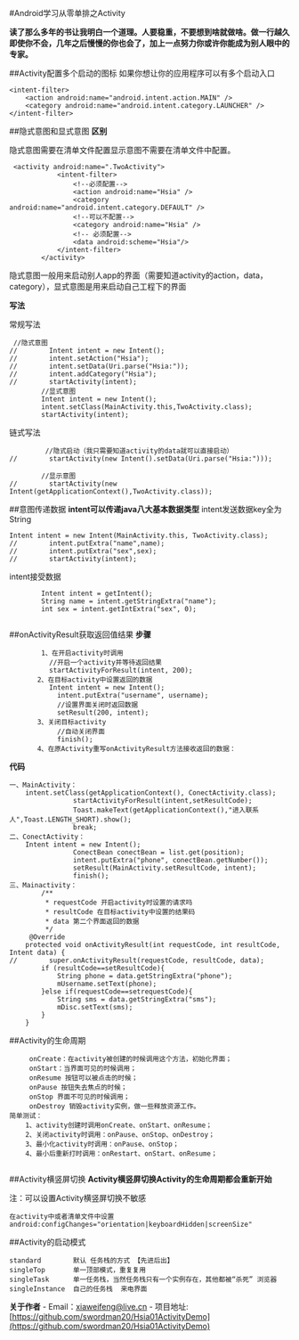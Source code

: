 #Android学习从零单排之Activity


**读了那么多年的书让我明白一个道理。人要稳重，不要想到啥就做啥。做一行越久即使你不会，几年之后慢慢的你也会了，加上一点努力你或许你能成为别人眼中的专家。**

##Activity配置多个启动的图标
如果你想让你的应用程序可以有多个启动入口

```
<intent-filter>
	<action android:name="android.intent.action.MAIN" />
	<category android:name="android.intent.category.LAUNCHER" />
</intent-filter>

```

##隐式意图和显式意图
**区别**

隐式意图需要在清单文件配置显示意图不需要在清单文件中配置。

```
 <activity android:name=".TwoActivity">
            <intent-filter>
                <!--必须配置-->
                <action android:name="Hsia" />
                <category android:name="android.intent.category.DEFAULT" />
                <!--可以不配置-->
                <category android:name="Hsia" />
                <!-- 必须配置-->
                <data android:scheme="Hsia"/>
            </intent-filter>
        </activity>
```
隐式意图一般用来启动别人app的界面（需要知道activity的action，data，category），显式意图是用来启动自己工程下的界面

**写法**

常规写法

```
 //隐式意图
//        Intent intent = new Intent();
//        intent.setAction("Hsia");
//        intent.setData(Uri.parse("Hsia:"));
//        intent.addCategory("Hsia");
//        startActivity(intent);
        //显式意图
        Intent intent = new Intent();
        intent.setClass(MainActivity.this,TwoActivity.class);
        startActivity(intent);
```

链式写法

```
 		 //隐式启动（我只需要知道activity的data就可以直接启动）
//        startActivity(new Intent().setData(Uri.parse("Hsia:")));

        //显示意图
//        startActivity(new Intent(getApplicationContext(),TwoActivity.class));

```

##意图传递数据 
**intent可以传递java八大基本数据类型**
intent发送数据key全为String

```
Intent intent = new Intent(MainActivity.this, TwoActivity.class);
//        intent.putExtra("name",name);
//        intent.putExtra("sex",sex);
//        startActivity(intent);
```
intent接受数据

```
		Intent intent = getIntent();
        String name = intent.getStringExtra("name");
        int sex = intent.getIntExtra("sex", 0);
        
```

##onActivityResult获取返回值结果
**步骤**

```
	 	1、在开启activity时调用
	      //开启一个activity并等待返回结果
		  startActivityForResult(intent, 200);
	   2、在目标activity中设置返回的数据
		  Intent intent = new Intent();
			intent.putExtra("username", username);
			//设置界面关闭时返回数据
			setResult(200, intent);
	   3、关闭目标activity
			//自动关闭界面
			finish();
	   4、在原Activity重写onActivityResult方法接收返回的数据：
```
**代码**

```
一、MainActivity：
	intent.setClass(getApplicationContext(), ConectActivity.class);
                startActivityForResult(intent,setResultCode);
                Toast.makeText(getApplicationContext(),"进入联系				人",Toast.LENGTH_SHORT).show();
                break;
二、ConectActivity：
	Intent intent = new Intent();
                ConectBean conectBean = list.get(position);
                intent.putExtra("phone", conectBean.getNumber());
                setResult(MainActivity.setResultCode, intent);
                finish();
三、Mainactivity：
		/**
		 * requestCode 开启activity时设置的请求吗
		 * resultCode 在目标activity中设置的结果码
		 * data 第二个界面返回的数据
		 */
	 @Override
    protected void onActivityResult(int requestCode, int resultCode, Intent data) {
//        super.onActivityResult(requestCode, resultCode, data);
        if (resultCode==setResultCode){
            String phone = data.getStringExtra("phone");
            mUsername.setText(phone);
        }else if(requestCode==setrequestCode){
            String sms = data.getStringExtra("sms");
            mDisc.setText(sms);
        }
    }

```

##Activity的生命周期

```
	 onCreate：在activity被创建的时候调用这个方法，初始化界面；
	 onStart：当界面可见的时候调用；
     onResume 按钮可以被点击的时候；     
	 onPause 按钮失去焦点的时候；
	 onStop 界面不可见的时候调用；
     onDestroy 销毁activity实例，做一些释放资源工作。
简单测试：
	1、activity创建时调用onCreate、onStart、onResume；
	2、关闭activity时调用：onPause、onStop、onDestroy；
	3、最小化activity时调用：onPause、onStop；
	4、最小后重新打时调用：onRestart、onStart、onResume；
	 
```
##Activity横竖屏切换
**Activity横竖屏切换Activity的生命周期都会重新开始**

注：可以设置Activity横竖屏切换不敏感

```
在activity中或者清单文件中设置 android:configChanges="orientation|keyboardHidden|screenSize"
```
##Activity的启动模式

```
standard		默认 任务栈的方式 【先进后出】
singleTop		单一顶部模式，重复复用
singleTask		单一任务栈，当然任务栈只有一个实例存在，其他都被“杀死” 浏览器
singleInstance	自己的任务栈	来电界面

```
**关于作者**
	- Email：[xiaweifeng@live.cn](xiaweifeng@live.cn)
	- 项目地址:[https://github.com/swordman20/Hsia01ActivityDemo](https://github.com/swordman20/Hsia01ActivityDemo)







